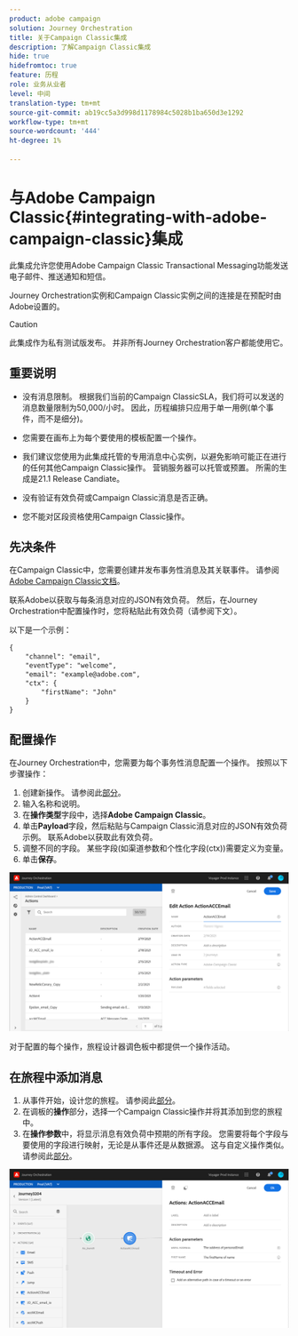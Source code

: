 ```yaml
---
product: adobe campaign
solution: Journey Orchestration
title: 关于Campaign Classic集成
description: 了解Campaign Classic集成
hide: true
hidefromtoc: true
feature: 历程
role: 业务从业者
level: 中间
translation-type: tm+mt
source-git-commit: ab19cc5a3d998d1178984c5028b1ba650d3e1292
workflow-type: tm+mt
source-wordcount: '444'
ht-degree: 1%

---
```



# 与Adobe Campaign Classic{#integrating-with-adobe-campaign-classic}集成

此集成允许您使用Adobe Campaign Classic Transactional Messaging功能发送电子邮件、推送通知和短信。

Journey Orchestration实例和Campaign Classic实例之间的连接是在预配时由Adobe设置的。

>[!CAUTION]
>
> 此集成作为私有测试版发布。 并非所有Journey Orchestration客户都能使用它。

## 重要说明

* 没有消息限制。 根据我们当前的Campaign ClassicSLA，我们将可以发送的消息数量限制为50,000/小时。 因此，历程编排只应用于单一用例(单个事件，而不是细分)。

* 您需要在画布上为每个要使用的模板配置一个操作。

* 我们建议您使用为此集成托管的专用消息中心实例，以避免影响可能正在进行的任何其他Campaign Classic操作。 营销服务器可以托管或预置。 所需的生成是21.1 Release Candiate。

* 没有验证有效负荷或Campaign Classic消息是否正确。

* 您不能对区段资格使用Campaign Classic操作。

## 先决条件

在Campaign Classic中，您需要创建并发布事务性消息及其关联事件。 请参阅[Adobe Campaign Classic文档](https://experienceleague.adobe.com/docs/campaign-classic/using/transactional-messaging/introduction/about-transactional-messaging.html#transactional-messaging)。

联系Adobe以获取与每条消息对应的JSON有效负荷。 然后，在Journey Orchestration中配置操作时，您将粘贴此有效负荷（请参阅下文）。

以下是一个示例：

```
{
    "channel": "email",
    "eventType": "welcome",
    "email": "example@adobe.com",
    "ctx": {
        "firstName": "John"
    }
}
```

## 配置操作

在Journey Orchestration中，您需要为每个事务性消息配置一个操作。 按照以下步骤操作：

1. 创建新操作。 请参阅此[部分](../action/action.md)。
1. 输入名称和说明。
1. 在&#x200B;**操作类型**&#x200B;字段中，选择&#x200B;**Adobe Campaign Classic**。
1. 单击&#x200B;**Payload**&#x200B;字段，然后粘贴与Campaign Classic消息对应的JSON有效负荷示例。 联系Adobe以获取此有效负荷。
1. 调整不同的字段。 某些字段(如渠道参数和个性化字段(ctx))需要定义为变量。
1. 单击&#x200B;**保存**。

![](../assets/accintegration1.png)

对于配置的每个操作，旅程设计器调色板中都提供一个操作活动。

## 在旅程中添加消息

1. 从事件开始，设计您的旅程。 请参阅此[部分](../building-journeys/journey.md)。
1. 在调板的&#x200B;**操作**&#x200B;部分，选择一个Campaign Classic操作并将其添加到您的旅程中。
1. 在&#x200B;**操作参数**&#x200B;中，将显示消息有效负荷中预期的所有字段。 您需要将每个字段与要使用的字段进行映射，无论是从事件还是从数据源。 这与自定义操作类似。 请参阅此[部分](../building-journeys/using-custom-actions.md)。

![](../assets/accintegration2.png)

